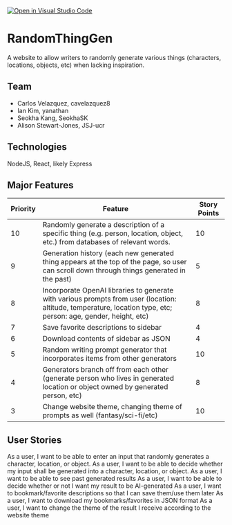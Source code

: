 [![Open in Visual Studio Code](https://classroom.github.com/assets/open-in-vscode-718a45dd9cf7e7f842a935f5ebbe5719a5e09af4491e668f4dbf3b35d5cca122.svg)](https://classroom.github.com/online_ide?assignment_repo_id=11509573&assignment_repo_type=AssignmentRepo)
# RandomThingGen
A website to allow writers to randomly generate various things (characters, locations, objects, etc) when lacking inspiration.

## Team
- Carlos Velazquez, cavelazquez8
- Ian Kim, yanathan
- Seokha Kang, SeokhaSK
- Alison Stewart-Jones, JSJ-ucr

## Technologies
NodeJS, React, likely Express

## Major Features
| Priority | Feature                                                                                                                                                         | Story Points |
|----------|-----------------------------------------------------------------------------------------------------------------------------------------------------------------|--------------|
| 10       | Randomly generate a description of a specific thing (e.g. person, location, object, etc.) from databases of relevant words.                                     | 10           |
| 9        | Generation history (each new generated thing appears at the top of the page, so user can scroll down through things generated in the past)                      | 5            |
| 8        | Incorporate OpenAI libraries to generate with various prompts from user (location: altitude, temperature, location type, etc; person: age, gender, height, etc) | 8            |
| 7        | Save favorite descriptions to sidebar                                                                                                                           | 4            |
| 6        | Download contents of sidebar as JSON                                                                                                                            | 4            |
| 5        | Random writing prompt generator that incorporates items from other generators                                                                                   | 10           |
| 4        | Generators branch off from each other (generate person who lives in generated location or object owned by generated person, etc)                                | 8            |
| 3        | Change website theme, changing theme of prompts as well (fantasy/sci-fi/etc)                                                                                    | 10           |

## User Stories
As a user, I want to be able to enter an input that randomly generates a character, location, or object.
As a user, I want to be able to decide whether my input shall be generated into a character, location, or object.
As a user, I want to be able to see past generated results
As a user, I want to be able to decide whether or not I want my result to be AI-generated
As a user, I want to bookmark/favorite descriptions so that I can save them/use them later
As a user, I want to download my bookmarks/favorites in JSON format
As a user, I want to change the theme of the result I receive according to the website theme
